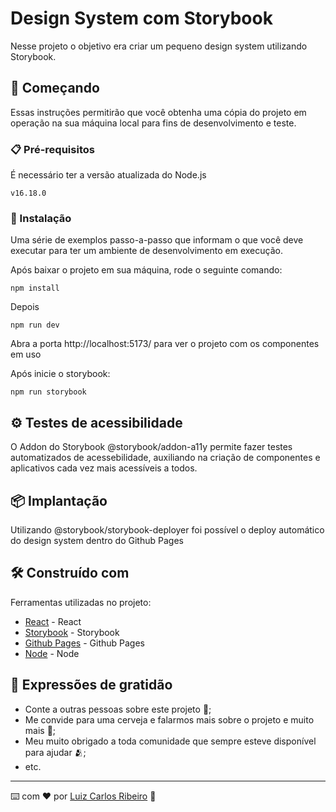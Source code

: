# Design System com Storybook

Nesse projeto o objetivo era criar um pequeno design system utilizando Storybook.

## 🚀 Começando

Essas instruções permitirão que você obtenha uma cópia do projeto em operação na sua máquina local para fins de desenvolvimento e teste.


### 📋 Pré-requisitos

É necessário ter a versão atualizada do Node.js

```
v16.18.0
```

### 🔧 Instalação

Uma série de exemplos passo-a-passo que informam o que você deve executar para ter um ambiente de desenvolvimento em execução.

Após baixar o projeto em sua máquina, rode o seguinte comando:

```
npm install
```

Depois

```
npm run dev
```

Abra a porta http://localhost:5173/ para ver o projeto com os componentes em uso

Após inicie o storybook:

```
npm run storybook
```

## ⚙️ Testes de acessibilidade

O Addon do Storybook @storybook/addon-a11y permite fazer testes automatizados de acessebilidade, auxiliando na criação de componentes e aplicativos cada vez mais acessíveis a todos.

## 📦 Implantação

Utilizando @storybook/storybook-deployer foi possível o deploy automático do design system dentro do Github Pages

## 🛠️ Construído com

Ferramentas utilizadas no projeto:

* [React](https://pt-br.reactjs.org/) - React 
* [Storybook](https://storybook.js.org/) - Storybook
* [Github Pages](https://pages.github.com/) - Github Pages
* [Node](https://nodejs.org/en/) - Node


## 🎁 Expressões de gratidão

* Conte a outras pessoas sobre este projeto 📢;
* Me convide para uma cerveja e falarmos mais sobre o projeto e muito mais 🍺;
* Meu muito obrigado a toda comunidade que sempre esteve disponível para ajudar 🫂;
* etc.


---
⌨️ com ❤️ por [Luiz Carlos Ribeiro](https://github.com/luizcdribeiro) 🖖